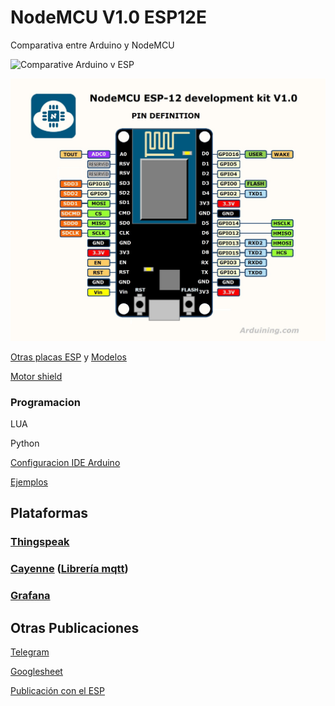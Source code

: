 # NodeMCU V1.0 ESP12E

Comparativa entre Arduino y NodeMCU

![Comparative Arduino v ESP](https://2.bp.blogspot.com/-Js5R1VD3l94/WQTRs_RBEjI/AAAAAAAABBc/NFAuPCivCG0bbMW8fqHl45g6_30ct16WgCLcB/s1600/Comparativa%2BESP32%2Bvs%2BArduino.JPG)


![ESP12E](./images/ESP12E.jpg)

[Otras placas ESP](https://frightanic.com/iot/comparison-of-esp8266-nodemcu-development-boards/) y [Modelos](https://blog.squix.org/2015/03/esp8266-module-comparison-esp-01-esp-05.html)


[Motor shield](./MotorShield.md)

### Programacion

LUA

Python

[Configuracion IDE Arduino](./ConfiguracionIDE.md)

[Ejemplos](./Ejemplos.md)


## Plataformas

### [Thingspeak](http://theelectronics.co.in/nodemcu-dht11-data-thingspeak/)

### [Cayenne](https://www.instructables.com/id/Platform-IoT-Cayenne-Mydevices-ESP8266-12E-NodeMCU/) ([Librería mqtt](https://github.com/myDevicesIoT/Cayenne-MQTT-ESP))

### [Grafana](https://www.spainlabs.com/foros/tema-SpainLabsIoT2018-Grafana-Dashboard-Open-Source)

## Otras Publicaciones

[Telegram](https://arduinocentermx.blogspot.com.es/2017/07/nodemcu-bot-telegram.html)

[Googlesheet](https://www.youtube.com/watch?v=fS0GeaOkNRw&feature=youtu.be&utm_content=bufferc2e1d&utm_medium=social&utm_source=twitter.com&utm_campaign=buffer)

[Publicación con el ESP](https://www.youtube.com/watch?v=lH6Qiyb10v8&feature=youtu.be&utm_content=buffer9d6ae&utm_medium=social&utm_source=twitter.com&utm_campaign=buffer)
